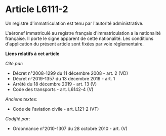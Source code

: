 # Article L6111-2

Un registre d'immatriculation est tenu par l'autorité administrative.

L'aéronef immatriculé au registre français d'immatriculation a la nationalité française. Il porte le signe apparent de cette
nationalité. Les conditions d'application du présent article sont fixées par voie réglementaire.

**Liens relatifs à cet article**

_Cité par_:

  - Décret n°2008-1299 du 11 décembre 2008 - art. 2 (VD)
  - Décret n°2019-1357 du 13 décembre 2019 - art. 1
  - Arrêté du 18 décembre 2019 - art. 13 (V)
  - Code des transports - art. L6142-4 (V)

_Anciens textes_:

  - Code de l'aviation civile - art. L121-2 (VT)

_Codifié par_:

  - Ordonnance n°2010-1307 du 28 octobre 2010 - art. (V)
